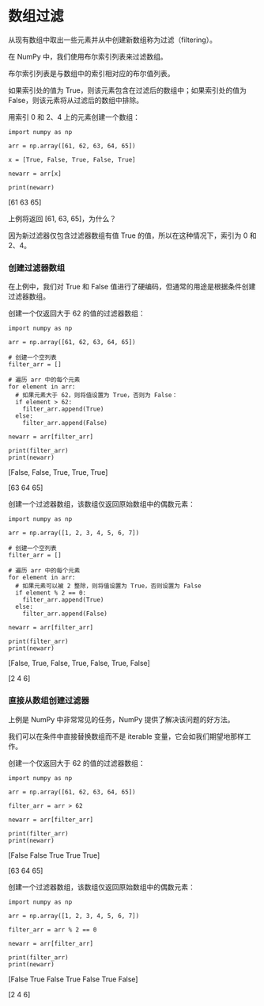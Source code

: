 # 数组过滤

从现有数组中取出一些元素并从中创建新数组称为过滤（filtering）。

在 NumPy 中，我们使用布尔索引列表来过滤数组。

布尔索引列表是与数组中的索引相对应的布尔值列表。

如果索引处的值为 True，则该元素包含在过滤后的数组中；如果索引处的值为 False，则该元素将从过滤后的数组中排除。

用索引 0 和 2、4 上的元素创建一个数组：

```
import numpy as np

arr = np.array([61, 62, 63, 64, 65])

x = [True, False, True, False, True]

newarr = arr[x]

print(newarr)
```

[61 63 65]

上例将返回 [61, 63, 65]，为什么？

因为新过滤器仅包含过滤器数组有值 True 的值，所以在这种情况下，索引为 0 和 2、4。

### 创建过滤器数组

在上例中，我们对 True 和 False 值进行了硬编码，但通常的用途是根据条件创建过滤器数组。

创建一个仅返回大于 62 的值的过滤器数组：

```
import numpy as np

arr = np.array([61, 62, 63, 64, 65])

# 创建一个空列表
filter_arr = []

# 遍历 arr 中的每个元素
for element in arr:
  # 如果元素大于 62，则将值设置为 True，否则为 False：
  if element > 62:
    filter_arr.append(True)
  else:
    filter_arr.append(False)

newarr = arr[filter_arr]

print(filter_arr)
print(newarr)
```

[False, False, True, True, True]

[63 64 65]

创建一个过滤器数组，该数组仅返回原始数组中的偶数元素：

```
import numpy as np

arr = np.array([1, 2, 3, 4, 5, 6, 7])

# 创建一个空列表
filter_arr = []

# 遍历 arr 中的每个元素
for element in arr:
  # 如果元素可以被 2 整除，则将值设置为 True，否则设置为 False
  if element % 2 == 0:
    filter_arr.append(True)
  else:
    filter_arr.append(False)

newarr = arr[filter_arr]

print(filter_arr)
print(newarr)
```

[False, True, False, True, False, True, False]

[2 4 6]

### 直接从数组创建过滤器

上例是 NumPy 中非常常见的任务，NumPy 提供了解决该问题的好方法。

我们可以在条件中直接替换数组而不是 iterable 变量，它会如我们期望地那样工作。

创建一个仅返回大于 62 的值的过滤器数组：

```
import numpy as np

arr = np.array([61, 62, 63, 64, 65])

filter_arr = arr > 62

newarr = arr[filter_arr]

print(filter_arr)
print(newarr)
```

[False False True True True]

[63 64 65]

创建一个过滤器数组，该数组仅返回原始数组中的偶数元素：

```
import numpy as np

arr = np.array([1, 2, 3, 4, 5, 6, 7])

filter_arr = arr % 2 == 0

newarr = arr[filter_arr]

print(filter_arr)
print(newarr)
```

[False True False True False True False]

[2 4 6]
